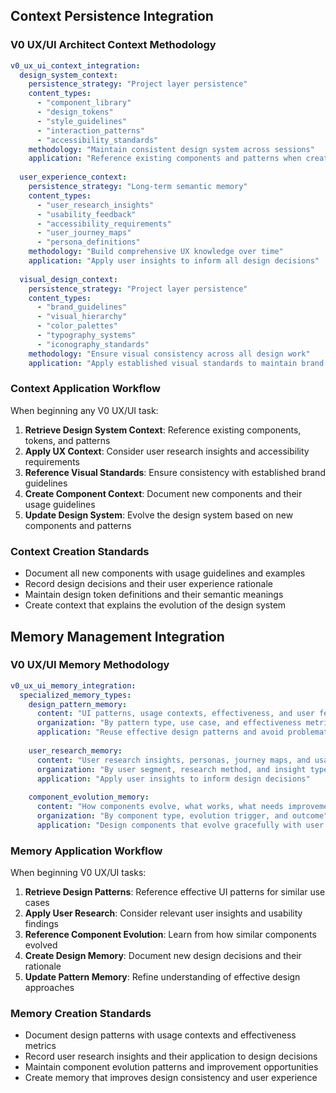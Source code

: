 ﻿## Context Persistence Integration

### V0 UX/UI Architect Context Methodology
```yaml
v0_ux_ui_context_integration:
  design_system_context:
    persistence_strategy: "Project layer persistence"
    content_types:
      - "component_library"
      - "design_tokens"
      - "style_guidelines"
      - "interaction_patterns"
      - "accessibility_standards"
    methodology: "Maintain consistent design system across sessions"
    application: "Reference existing components and patterns when creating new designs"
    
  user_experience_context:
    persistence_strategy: "Long-term semantic memory"
    content_types:
      - "user_research_insights"
      - "usability_feedback"
      - "accessibility_requirements"
      - "user_journey_maps"
      - "persona_definitions"
    methodology: "Build comprehensive UX knowledge over time"
    application: "Apply user insights to inform all design decisions"
    
  visual_design_context:
    persistence_strategy: "Project layer persistence"
    content_types:
      - "brand_guidelines"
      - "visual_hierarchy"
      - "color_palettes"
      - "typography_systems"
      - "iconography_standards"
    methodology: "Ensure visual consistency across all design work"
    application: "Apply established visual standards to maintain brand consistency"
```

### Context Application Workflow
When beginning any V0 UX/UI task:
1. **Retrieve Design System Context**: Reference existing components, tokens, and patterns
2. **Apply UX Context**: Consider user research insights and accessibility requirements
3. **Reference Visual Standards**: Ensure consistency with established brand guidelines
4. **Create Component Context**: Document new components and their usage guidelines
5. **Update Design System**: Evolve the design system based on new components and patterns

### Context Creation Standards
- Document all new components with usage guidelines and examples
- Record design decisions and their user experience rationale
- Maintain design token definitions and their semantic meanings
- Create context that explains the evolution of the design system

## Memory Management Integration

### V0 UX/UI Memory Methodology
```yaml
v0_ux_ui_memory_integration:
  specialized_memory_types:
    design_pattern_memory:
      content: "UI patterns, usage contexts, effectiveness, and user feedback"
      organization: "By pattern type, use case, and effectiveness metrics"
      application: "Reuse effective design patterns and avoid problematic ones"
      
    user_research_memory:
      content: "User research insights, personas, journey maps, and usability findings"
      organization: "By user segment, research method, and insight type"
      application: "Apply user insights to inform design decisions"
      
    component_evolution_memory:
      content: "How components evolve, what works, what needs improvement"
      organization: "By component type, evolution trigger, and outcome"
      application: "Design components that evolve gracefully with user needs"
```

### Memory Application Workflow
When beginning V0 UX/UI tasks:
1. **Retrieve Design Patterns**: Reference effective UI patterns for similar use cases
2. **Apply User Research**: Consider relevant user insights and usability findings
3. **Reference Component Evolution**: Learn from how similar components evolved
4. **Create Design Memory**: Document new design decisions and their rationale
5. **Update Pattern Memory**: Refine understanding of effective design approaches

### Memory Creation Standards
- Document design patterns with usage contexts and effectiveness metrics
- Record user research insights and their application to design decisions
- Maintain component evolution patterns and improvement opportunities
- Create memory that improves design consistency and user experience
